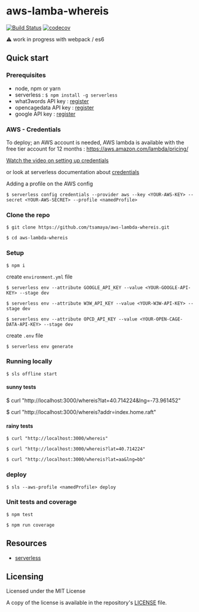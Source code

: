 # aws-lamba-whereis

[![Build Status](https://travis-ci.org/tsamaya/aws-lambda-whereis.svg?branch=master)](https://travis-ci.org/tsamaya/aws-lambda-whereis) [![codecov](https://codecov.io/gh/tsamaya/aws-lambda-whereis/branch/develop/graph/badge.svg)](https://codecov.io/gh/tsamaya/aws-lambda-whereis)

:warning: work in progress with webpack / es6

## Quick start

### Prerequisites

- node, npm or yarn
- serverless : `$ npm install -g serverless`
- what3words API key : [register](https://accounts.what3words.com/)
- opencagedata API key : [register](https://geocoder.opencagedata.com/users/sign_up)
- google API key : [register](https://developers.google.com/)

### AWS - Credentials
To deploy; an AWS account is needed, AWS lambda is available with the free tier account for 12 months : https://aws.amazon.com/lambda/pricing/

[Watch the video on setting up credentials](https://www.youtube.com/watch?v=KngM5bfpttA)

or look at serverless documentation about [credentials](https://serverless.com/framework/docs/providers/aws/guide/credentials/)

Adding a profile on the AWS config

    $ serverless config credentials --provider aws --key <YOUR-AWS-KEY> --secret <YOUR-AWS-SECRET> --profile <namedProfile>

### Clone the repo

	$ git clone https://github.com/tsamaya/aws-lambda-whereis.git

	$ cd aws-lambda-whereis

### Setup

	$ npm i

create `environment.yml` file

    $ serverless env --attribute GOOGLE_API_KEY --value <YOUR-GOOGLE-API-KEY> --stage dev

    $ serverless env --attribute W3W_API_KEY --value <YOUR-W3W-API-KEY> --stage dev

    $ serverless env --attribute OPCD_API_KEY --value <YOUR-OPEN-CAGE-DATA-API-KEY> --stage dev

create `.env` file

    $ serverless env generate

### Running locally

    $ sls offline start

#### sunny tests

  $ curl "http://localhost:3000/whereis?lat=40.714224&lng=-73.961452"

  $ curl "http://localhost:3000/whereis?addr=index.home.raft"

#### rainy tests

    $ curl "http://localhost:3000/whereis"

    $ curl "http://localhost:3000/whereis?lat=40.714224"

    $ curl "http://localhost:3000/whereis?lat=aa&lng=bb"


### deploy

    $ sls --aws-profile <namedProfile> deploy


### Unit tests and coverage

    $ npm test

    $ npm run coverage


## Resources

- [serverless](https://serverless.com)


## Licensing

Licensed under the MIT License

A copy of the license is available in the repository's [LICENSE](LICENSE.md) file.
